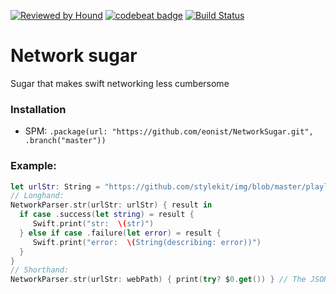 [![Reviewed by Hound](https://img.shields.io/badge/Reviewed_by-Hound-8E64B0.svg)](https://houndci.com) [![codebeat badge](https://codebeat.co/badges/44f0bbfc-c9ce-4493-9362-2c742dde63df)](https://codebeat.co/projects/github-com-eonist-networksugar-master)
[![Build Status](https://travis-ci.com/eonist/NetworkSugar.svg?branch=master)](https://travis-ci.com/eonist/NetworkSugar)

# Network sugar
Sugar that makes swift networking less cumbersome

### Installation
- SPM: `.package(url: "https://github.com/eonist/NetworkSugar.git", .branch("master"))`

### Example:

```swift
let urlStr: String = "https://github.com/stylekit/img/blob/master/playlist.json?raw=true"
// Longhand:
NetworkParser.str(urlStr: urlStr) { result in
  if case .success(let string) = result {
     Swift.print("str:  \(str)")
  } else if case .failure(let error) = result {
     Swift.print("error:  \(String(describing: error))")
  }
}
// Shorthand:
NetworkParser.str(urlStr: webPath) { print(try? $0.get()) } // The JSON payload
```

